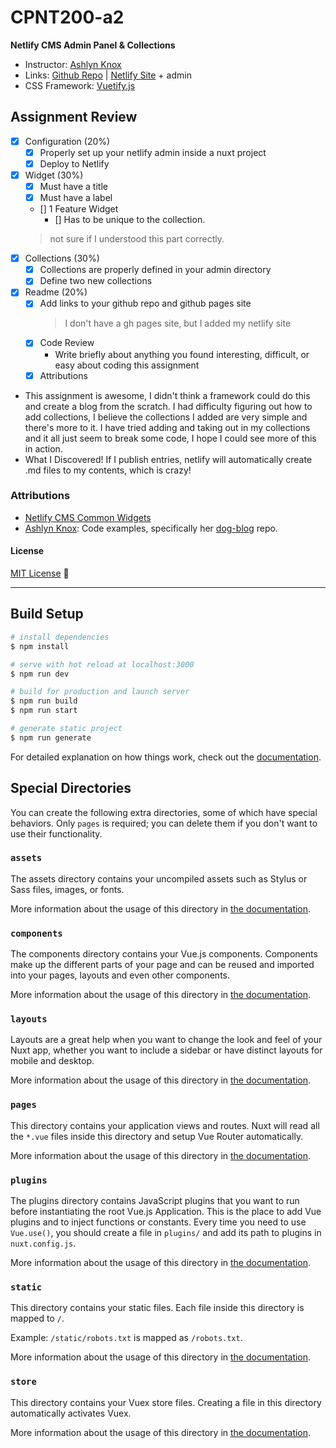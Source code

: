 # CPNT200-a2
**Netlify CMS Admin Panel & Collections**

* Instructor: [Ashlyn Knox](https://github.com/lilyx13)
* Links: [Github Repo](https://github.com/Icahpv/cpnt200-a2) | [Netlify Site](https://netlify-homework.netlify.app/) + admin
* CSS Framework: [Vuetify.js](https://vuetifyjs.com/en/)

## Assignment Review

- [x] Configuration (20%)
  - [x] Properly set up your netlify admin inside a nuxt project
  - [x] Deploy to Netlify
- [x] Widget (30%)
  - [x] Must have a title
  - [x] Must have a label
  - [] 1 Feature Widget
    - [] Has to be unique to the collection.
  > not sure if I understood this part correctly.
- [x] Collections (30%)
  - [x] Collections are properly defined in your admin directory
  - [x] Define two new collections
- [x] Readme (20%)
  - [x] Add links to your github repo and github pages site
    > I don't have a gh pages site, but I added my netlify site
  - [x] Code Review
    - Write briefly about anything you found interesting, difficult, or easy about coding this assignment
  - [x] Attributions

- This assignment is awesome, I didn't think a framework could do this and create a blog from the scratch. I had difficulty figuring out how to add collections, I believe the collections I added are very simple and there's more to it. I have tried adding and taking out in my collections and it all just seem to break some code, I hope I could see more of this in action. 
- What I Discovered! If I publish entries, netlify will automatically create .md files to my contents, which is crazy!

### Attributions

- [Netlify CMS Common Widgets](https://www.netlifycms.org/docs/widgets/#file)
- [Ashlyn Knox](https://github.com/lilyx13): Code examples, specifically her [dog-blog](https://github.com/lilyx13/dog-blog) repo.


#### License
[MIT License](LICENSE) :scroll:

---

## Build Setup

```bash
# install dependencies
$ npm install

# serve with hot reload at localhost:3000
$ npm run dev

# build for production and launch server
$ npm run build
$ npm run start

# generate static project
$ npm run generate
```

For detailed explanation on how things work, check out the [documentation](https://nuxtjs.org).

## Special Directories

You can create the following extra directories, some of which have special behaviors. Only `pages` is required; you can delete them if you don't want to use their functionality.

### `assets`

The assets directory contains your uncompiled assets such as Stylus or Sass files, images, or fonts.

More information about the usage of this directory in [the documentation](https://nuxtjs.org/docs/2.x/directory-structure/assets).

### `components`

The components directory contains your Vue.js components. Components make up the different parts of your page and can be reused and imported into your pages, layouts and even other components.

More information about the usage of this directory in [the documentation](https://nuxtjs.org/docs/2.x/directory-structure/components).

### `layouts`

Layouts are a great help when you want to change the look and feel of your Nuxt app, whether you want to include a sidebar or have distinct layouts for mobile and desktop.

More information about the usage of this directory in [the documentation](https://nuxtjs.org/docs/2.x/directory-structure/layouts).


### `pages`

This directory contains your application views and routes. Nuxt will read all the `*.vue` files inside this directory and setup Vue Router automatically.

More information about the usage of this directory in [the documentation](https://nuxtjs.org/docs/2.x/get-started/routing).

### `plugins`

The plugins directory contains JavaScript plugins that you want to run before instantiating the root Vue.js Application. This is the place to add Vue plugins and to inject functions or constants. Every time you need to use `Vue.use()`, you should create a file in `plugins/` and add its path to plugins in `nuxt.config.js`.

More information about the usage of this directory in [the documentation](https://nuxtjs.org/docs/2.x/directory-structure/plugins).

### `static`

This directory contains your static files. Each file inside this directory is mapped to `/`.

Example: `/static/robots.txt` is mapped as `/robots.txt`.

More information about the usage of this directory in [the documentation](https://nuxtjs.org/docs/2.x/directory-structure/static).

### `store`

This directory contains your Vuex store files. Creating a file in this directory automatically activates Vuex.

More information about the usage of this directory in [the documentation](https://nuxtjs.org/docs/2.x/directory-structure/store).
